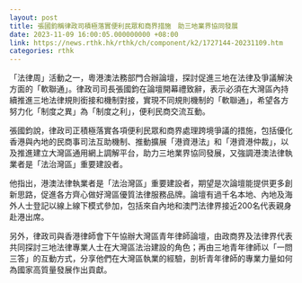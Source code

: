 ```yaml
---
layout: post
title: 張國鈞稱律政司積極落實便利民眾和商界措施　助三地業界協同發展
date: 2023-11-09 16:00:05.000000000 +08:00
link: https://news.rthk.hk/rthk/ch/component/k2/1727144-20231109.htm
categories: rthk
---
```


「法律周」活動之一，粵港澳法務部門合辦論壇，探討促進三地在法律及爭議解決方面的「軟聯通」。律政司司長張國鈞在論壇開幕禮致辭，表示必須在大灣區內持續推進三地法律規則銜接和機制對接，實現不同規則機制的「軟聯通」，希望各方努力化「制度之異」為「制度之利」，便利民商交流互動。

張國鈞說，律政司正積極落實各項便利民眾和商界處理跨境爭議的措施，包括優化香港與內地的民商事司法互助機制、推動擴展「港資港法」和「港資港仲裁」，以及推進建立大灣區通用網上調解平台，助力三地業界協同發展，又強調港澳法律執業者是「法治灣區」重要建設者。

他指出，港澳法律執業者是「法治灣區」重要建設者，期望是次論壇能提供更多創新思路，促進各方齊心做好灣區優質法律服務品牌。論壇有過千名本地、內地及海外人士登記以線上線下模式參加，包括來自內地和澳門法律界接近200名代表親身赴港出席。

另外，律政司與香港律師會下午協辦大灣區青年律師論壇，由政商界及法律界代表共同探討三地法律專業人士在大灣區法治建設的角色；再由三地青年律師以「一問三答」的互動方式，分享他們在大灣區執業的經驗，剖析青年律師的專業力量如何為國家高質量發展作出貢獻。
